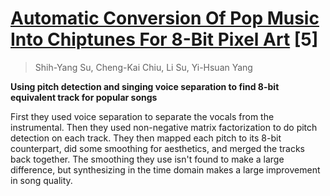 # [Automatic Conversion Of Pop Music Into Chiptunes For 8-Bit Pixel Art](http://mac.citi.sinica.edu.tw/~yang/pub/su17icassp_8bit.pdf) [5]

> Shih-Yang Su, Cheng-Kai Chiu, Li Su, Yi-Hsuan Yang

**Using pitch detection and singing voice separation to find 8-bit equivalent track for popular songs**

First they used voice separation to separate the vocals from the instrumental. Then they used non-negative matrix factorization to do pitch detection on each track. They then mapped each pitch to its 8-bit counterpart, did some smoothing for aesthetics, and merged the tracks back together. The smoothing they use isn't found to make a large difference, but synthesizing in the time domain makes a large improvement in song quality.